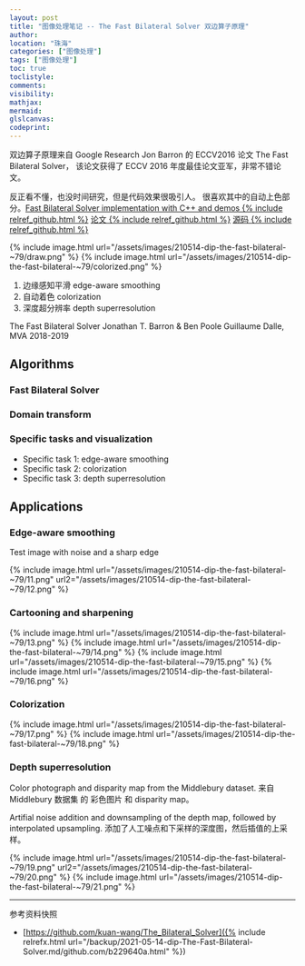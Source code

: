 ```yaml
---
layout: post
title: "图像处理笔记 -- The Fast Bilateral Solver 双边算子原理"
author:
location: "珠海"
categories: ["图像处理"]
tags: ["图像处理"]
toc: true
toclistyle:
comments:
visibility:
mathjax:
mermaid:
glslcanvas:
codeprint:
---
```


双边算子原理来自 Google Research Jon Barron 的 ECCV2016 论文 The Fast Bilateral Solver，
该论文获得了 ECCV 2016 年度最佳论文亚军，非常不错论文。

反正看不懂，也没时间研究，但是代码效果很吸引人。
很喜欢其中的自动上色部分。[Fast Bilateral Solver implementation with C++ and demos {% include relref_github.html %}](https://github.com/kuan-wang/The_Bilateral_Solver)
[论文 {% include relref_github.html %}](https://github.com/hawkhai/TheFastBilateralSolver/blob/master/report/The_Fast_Bilateral_Solver.pdf)
[源码 {% include relref_github.html %}](https://github.com/hawkhai/TheFastBilateralSolver/blob/master/code/FastBilateralSolver.ipynb)

{% include image.html url="/assets/images/210514-dip-the-fast-bilateral-~79/draw.png" %}
{% include image.html url="/assets/images/210514-dip-the-fast-bilateral-~79/colorized.png" %}

1. 边缘感知平滑 edge-aware smoothing
2. 自动着色 colorization
3. 深度超分辨率 depth superresolution

The Fast Bilateral Solver
Jonathan T. Barron & Ben Poole
Guillaume Dalle, MVA 2018-2019


## Algorithms


### Fast Bilateral Solver


### Domain transform


### Specific tasks and visualization

* Specific task 1: edge-aware smoothing
* Specific task 2: colorization
* Specific task 3: depth superresolution


## Applications


### Edge-aware smoothing

Test image with noise and a sharp edge

{% include image.html url="/assets/images/210514-dip-the-fast-bilateral-~79/11.png" url2="/assets/images/210514-dip-the-fast-bilateral-~79/12.png" %}


### Cartooning and sharpening

{% include image.html url="/assets/images/210514-dip-the-fast-bilateral-~79/13.png" %}
{% include image.html url="/assets/images/210514-dip-the-fast-bilateral-~79/14.png" %}
{% include image.html url="/assets/images/210514-dip-the-fast-bilateral-~79/15.png" %}
{% include image.html url="/assets/images/210514-dip-the-fast-bilateral-~79/16.png" %}


### Colorization

{% include image.html url="/assets/images/210514-dip-the-fast-bilateral-~79/17.png" %}
{% include image.html url="/assets/images/210514-dip-the-fast-bilateral-~79/18.png" %}


### Depth superresolution

Color photograph and disparity map from the Middlebury dataset.
来自 Middlebury 数据集 的 彩色图片 和 disparity map。

Artifial noise addition and downsampling of the depth map, followed by interpolated upsampling.
添加了人工噪点和下采样的深度图，然后插值的上采样。

{% include image.html url="/assets/images/210514-dip-the-fast-bilateral-~79/19.png" url2="/assets/images/210514-dip-the-fast-bilateral-~79/20.png" %}
{% include image.html url="/assets/images/210514-dip-the-fast-bilateral-~79/21.png" %}



<hr class='reviewline'/>
<p class='reviewtip'><script type='text/javascript' src='{% include relref.html url="/assets/reviewjs/blogs/2021-05-14-dip-The-Fast-Bilateral-Solver.md.js" %}'></script></p>
<font class='ref_snapshot'>参考资料快照</font>

- [https://github.com/kuan-wang/The_Bilateral_Solver]({% include relrefx.html url="/backup/2021-05-14-dip-The-Fast-Bilateral-Solver.md/github.com/b229640a.html" %})
